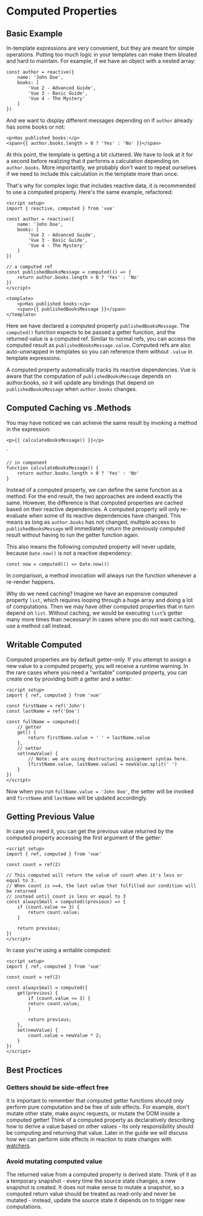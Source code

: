# Computed Properties

## Basic Example

In-template expressions are very convenient, but they are meant for simple operations. Putting too much logic in your templates can make them bloated and hard to maintain. For example, if we have an object with a nested array:

    const author = reactive({
        name: 'John Doe',
        books: [
            'Vue 2 - Advanced Guide',
            'Vue 3 - Basic Guide',
            'Vue 4 - The Mystery'
        ]
    })

And we want to display different messages depending on if `author` already has some books or not:

    <p>Has published books:</p>
    <span>{{ author.books.length > 0 ? 'Yes' : 'No' }}</span>

At this point, the template is getting a bit cluttered. We have to look at it for a second before realizing that it performs a calculation depending on `author.books`. More importantly, we probably don't want to repeat ourselves if we need to include this calculation in the template more than once.

That's why for complex logic that includes reactive data, it is recommended to use a computed property. Here's the same example, refactored:

    <script setup>
    import { reactive, computed } from 'vue'

    const author = reactive({
        name: 'John Doe',
        books: [
            'Vue 2 - Advanced Guide',
            'Vue 3 - Basic Guide',
            'Vue 4 - The Mystery'
        ]
    })

    // a computed ref
    const publishedBooksMessage = computed(() => {
        return author.books.length > 0 ? 'Yes' : 'No'
    })
    </script>

    <template>
        <p>Has published books:</p>
        <span>{{ publishedBooksMessage }}</span>
    </template>

Here we have declared a computed property `publishedBooksMessage`. The `computed()` function expects to be passed a getter function, and the returned value is a computed ref. Similar to normal refs, you can access the computed result as `publishedBooksMessage.value`. Computed refs are also auto-unwrapped in templates so you can reference them without `.value` in template expressions.

A computed property automatically tracks its reactive dependencies. Vue is aware that the computation of `publishedBooksMessage` depends on author.books, so it will update any bindings that depend on `publishedBooksMessage` when `author.books` changes.

## Computed Caching vs .Methods

You may have noticed we can achieve the same result by invoking a method in the expression:

    <p>{{ calculateBooksMessage() }}</p>

`

    // in component
    function calculateBooksMessage() {
        return author.books.length > 0 ? 'Yes' : 'No'
    }

Instead of a computed property, we can define the same function as a method. For the end result, the two approaches are indeed exactly the same. However, the difference is that computed properties are cached based on their reactive dependencies. A computed property will only re-evaluate when some of its reactive dependencies have changed. This means as long as `author.books` has not changed, multiple access to `publishedBooksMessage` will immediately return the previously computed result without having to run the getter function again.

This also means the following computed property will never update, because `Date.now()` is not a reactive dependency:

    const now = computed(() => Date.now())

In comparison, a method invocation will always run the function whenever a re-render happens.

Why do we need caching? Imagine we have an expensive computed property `list`, which requires looping through a huge array and doing a lot of computations. Then we may have other computed properties that in turn depend on `list`. Without caching, we would be executing `list`’s getter many more times than necessary! In cases where you do not want caching, use a method call instead.

## Writable Computed

Computed properties are by default getter-only. If you attempt to assign a new value to a computed property, you will receive a runtime warning. In the rare cases where you need a "writable" computed property, you can create one by providing both a getter and a setter:

    <script setup>
    import { ref, computed } from 'vue'

    const firstName = ref('John')
    const lastName = ref('Doe')

    const fullName = computed({
        // getter
        get() {
            return firstName.value + ' ' + lastName.value
        },
        // setter
        set(newValue) {
            // Note: we are using destructuring assignment syntax here.
            [firstName.value, lastName.value] = newValue.split(' ')
        }
    })
    </script>

Now when you run `fullName.value = 'John Doe'`, the setter will be invoked and `firstName` and `lastName` will be updated accordingly.

## Getting Previous Value

In case you need it, you can get the previous value returned by the computed property accessing the first argument of the getter:

    <script setup>
    import { ref, computed } from 'vue'

    const count = ref(2)

    // This computed will return the value of count when it's less or equal to 3.
    // When count is >=4, the last value that fulfilled our condition will be returned
    // instead until count is less or equal to 3
    const alwaysSmall = computed((previous) => {
        if (count.value <= 3) {
            return count.value;
        }

        return previous;
    })
    </script>

In case you're using a writable computed:

    <script setup>
    import { ref, computed } from 'vue'

    const count = ref(2)

    const alwaysSmall = computed({
        get(previous) {
            if (count.value <= 3) {
            return count.value;
            }

            return previous;
        },
        set(newValue) {
            count.value = newValue * 2;
        }
    })
    </script>

## Best Proctices

### Getters should be side-effect free
It is important to remember that computed getter functions should only perform pure computation and be free of side effects. For example, don't mutate other state, make async requests, or mutate the DOM inside a computed getter! Think of a computed property as declaratively describing how to derive a value based on other values - its only responsibility should be computing and returning that value. Later in the guide we will discuss how we can perform side effects in reaction to state changes with [watchers](https://vuejs.org/guide/essentials/watchers.html).

### Avoid mutating computed value​

The returned value from a computed property is derived state. Think of it as a temporary snapshot - every time the source state changes, a new snapshot is created. It does not make sense to mutate a snapshot, so a computed return value should be treated as read-only and never be mutated - instead, update the source state it depends on to trigger new computations.